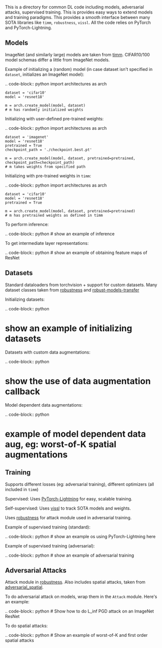 This is a directory for common DL code including models, adversarial attacks, supervised training. This is provides easy ways to extend models and training paradigms. This provides a smooth interface between many SOTA libraries like ``timm``, ``robustness``, ``vissl``. All the code relies on PyTorch and PyTorch-Lightning.

## Models

ImageNet (and similarly large) models are taken from [timm](https://github.com/rwightman/pytorch-image-models). 
CIFAR10/100 model schemas differ a little from ImageNet models.

Example of initializing a (random) model (in case dataset isn't specified in ``dataset``, initializes an ImageNet model):

.. code-block:: python
    import architectures as arch

    dataset = 'cifar10'
    model = 'resnet18'

    m = arch.create_model(model, dataset)
    # m has randomly initialized weights


Initializing with user-defined pre-trained weights:

.. code-block:: python
    import architectures as arch

    dataset = 'imagenet'
    model = 'resnet18'
    pretrained = True
    checkpoint_path = './checkpoint.best.pt'

    m = arch.create_model(model, dataset, pretrained=pretrained, checkpoint_path=checkpoint_path)
    # m takes weights from specified path


Initializing with pre-trained weights in ``timm``:

.. code-block:: python
    import architectures as arch

    dataset = 'cifar10'
    model = 'resnet18'
    pretrained = True

    m = arch.create_model(model, dataset, pretrained=pretrained)
    # m has pretrained weights as defined in timm


To perform inference:

.. code-block:: python
    # show an example of inference


To get intermediate layer representations:

.. code-block:: python
    # show an example of obtaining feature maps of ResNet


## Datasets

Standard dataloaders from torchvision + support for custom datasets. Many dataset classes taken from [robustness](https://github.com/MadryLab/robustness) and [robust-models-transfer](https://github.com/Microsoft/robust-models-transfer)

Initializing datasets:

.. code-block:: python
# show an example of initializing datasets


Datasets with custom data augmentations:

.. code-block:: python
# show the use of data augmentation callback


Model dependent data augmentations:

.. code-block:: python
# example of model dependent data aug, eg: worst-of-K spatial augmentations



## Training

Supports different losses (eg: adversarial training), different optimizers (all included in ``timm``)

Supervised: Uses [PyTorch-Lightning](https://github.com/facebookresearch/vissl) for easy, scalable training. 

Self-supervised: Uses [vissl](https://github.com/facebookresearch/vissl) to track SOTA models and weights.

Uses [robustness](https://github.com/MadryLab/robustness) for attack module used in adversarial training.

Example of supervised training (standard):

.. code-block:: python
    # show an example os using PyTorch-Lightning here


Example of supervised training (adversarial):

.. code-block:: python
    # show an example of adversarial training


## Adversarial Attacks

Attack module in [robustness](https://github.com/MadryLab/robustness). Also includes spatial attacks, taken from [adversarial_spatial](https://github.com/MadryLab/adversarial_spatial).

To do adversarial attack on models, wrap them in the ``Attack`` module. Here's an example:

.. code-block:: python
    # Show how to do L_inf PGD attack on an ImageNet ResNet


To do spatial attacks:

.. code-block:: python
    # Show an example of worst-of-K and first order spatial attacks



